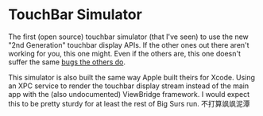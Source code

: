 # TouchBar Simulator

The first (open source) touchbar simulator (that I've seen) to use the new "2nd Generation" touchbar display APIs. If the other ones out there aren't working for you, this one might.  Even if the others are, this one doesn't suffer the same [bugs the others do](https://github.com/sindresorhus/touch-bar-simulator/issues/61).   

This simulator is also built the same way Apple built theirs for Xcode. Using an XPC service to render the touchbar display stream instead of the main app with the (also undocumented) ViewBridge framework. I would expect this to be pretty sturdy for at least the rest of Big Surs run.
不打算飒飒泥潭
